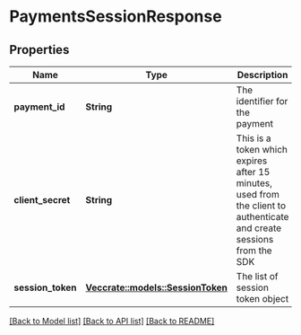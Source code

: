 # PaymentsSessionResponse

## Properties

Name | Type | Description | Notes
------------ | ------------- | ------------- | -------------
**payment_id** | **String** | The identifier for the payment | 
**client_secret** | **String** | This is a token which expires after 15 minutes, used from the client to authenticate and create sessions from the SDK | 
**session_token** | [**Vec<crate::models::SessionToken>**](SessionToken.md) | The list of session token object | 

[[Back to Model list]](../README.md#documentation-for-models) [[Back to API list]](../README.md#documentation-for-api-endpoints) [[Back to README]](../README.md)



